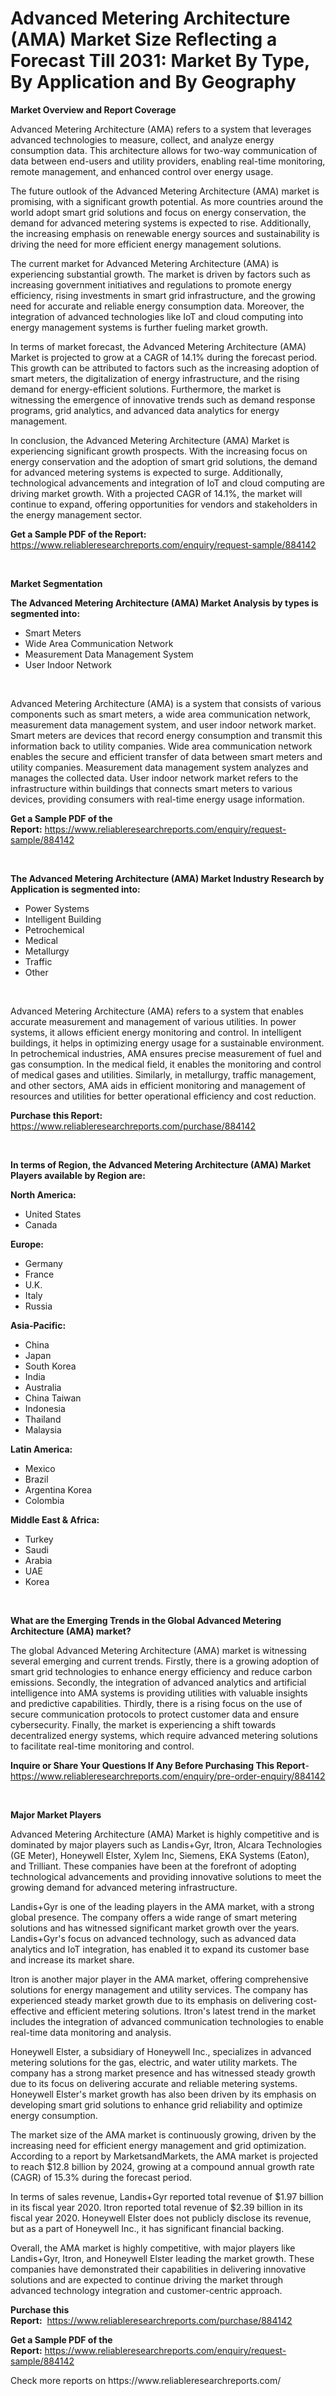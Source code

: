 <p><h1>Advanced Metering Architecture (AMA) Market Size Reflecting a Forecast Till 2031: Market By Type, By Application and By Geography</h1></p><p><strong>Market Overview and Report Coverage</strong></p>
<p><p>Advanced Metering Architecture (AMA) refers to a system that leverages advanced technologies to measure, collect, and analyze energy consumption data. This architecture allows for two-way communication of data between end-users and utility providers, enabling real-time monitoring, remote management, and enhanced control over energy usage.</p><p>The future outlook of the Advanced Metering Architecture (AMA) market is promising, with a significant growth potential. As more countries around the world adopt smart grid solutions and focus on energy conservation, the demand for advanced metering systems is expected to rise. Additionally, the increasing emphasis on renewable energy sources and sustainability is driving the need for more efficient energy management solutions. </p><p>The current market for Advanced Metering Architecture (AMA) is experiencing substantial growth. The market is driven by factors such as increasing government initiatives and regulations to promote energy efficiency, rising investments in smart grid infrastructure, and the growing need for accurate and reliable energy consumption data. Moreover, the integration of advanced technologies like IoT and cloud computing into energy management systems is further fueling market growth.</p><p>In terms of market forecast, the Advanced Metering Architecture (AMA) Market is projected to grow at a CAGR of 14.1% during the forecast period. This growth can be attributed to factors such as the increasing adoption of smart meters, the digitalization of energy infrastructure, and the rising demand for energy-efficient solutions. Furthermore, the market is witnessing the emergence of innovative trends such as demand response programs, grid analytics, and advanced data analytics for energy management.</p><p>In conclusion, the Advanced Metering Architecture (AMA) Market is experiencing significant growth prospects. With the increasing focus on energy conservation and the adoption of smart grid solutions, the demand for advanced metering systems is expected to surge. Additionally, technological advancements and integration of IoT and cloud computing are driving market growth. With a projected CAGR of 14.1%, the market will continue to expand, offering opportunities for vendors and stakeholders in the energy management sector.</p></p>
<p><strong>Get a Sample PDF of the Report:</strong> <a href="https://www.reliableresearchreports.com/enquiry/request-sample/884142">https://www.reliableresearchreports.com/enquiry/request-sample/884142</a></p>
<p>&nbsp;</p>
<p><strong>Market Segmentation</strong></p>
<p><strong>The Advanced Metering Architecture (AMA) Market Analysis by types is segmented into:</strong></p>
<p><ul><li>Smart Meters</li><li>Wide Area Communication Network</li><li>Measurement Data Management System</li><li>User Indoor Network</li></ul></p>
<p>&nbsp;</p>
<p><p>Advanced Metering Architecture (AMA) is a system that consists of various components such as smart meters, a wide area communication network, measurement data management system, and user indoor network market. Smart meters are devices that record energy consumption and transmit this information back to utility companies. Wide area communication network enables the secure and efficient transfer of data between smart meters and utility companies. Measurement data management system analyzes and manages the collected data. User indoor network market refers to the infrastructure within buildings that connects smart meters to various devices, providing consumers with real-time energy usage information.</p></p>
<p><strong>Get a Sample PDF of the Report:</strong>&nbsp;<a href="https://www.reliableresearchreports.com/enquiry/request-sample/884142">https://www.reliableresearchreports.com/enquiry/request-sample/884142</a></p>
<p>&nbsp;</p>
<p><strong>The Advanced Metering Architecture (AMA) Market Industry Research by Application is segmented into:</strong></p>
<p><ul><li>Power Systems</li><li>Intelligent Building</li><li>Petrochemical</li><li>Medical</li><li>Metallurgy</li><li>Traffic</li><li>Other</li></ul></p>
<p>&nbsp;</p>
<p><p>Advanced Metering Architecture (AMA) refers to a system that enables accurate measurement and management of various utilities. In power systems, it allows efficient energy monitoring and control. In intelligent buildings, it helps in optimizing energy usage for a sustainable environment. In petrochemical industries, AMA ensures precise measurement of fuel and gas consumption. In the medical field, it enables the monitoring and control of medical gases and utilities. Similarly, in metallurgy, traffic management, and other sectors, AMA aids in efficient monitoring and management of resources and utilities for better operational efficiency and cost reduction.</p></p>
<p><strong>Purchase this Report:</strong>&nbsp; <a href="https://www.reliableresearchreports.com/purchase/884142">https://www.reliableresearchreports.com/purchase/884142</a></p>
<p>&nbsp;</p>
<p><strong>In terms of Region, the Advanced Metering Architecture (AMA) Market Players available by Region are:</strong></p>
<p>
    <p> <strong> North America: </strong>
        <ul>
            <li>United States</li>
            <li>Canada</li>
        </ul>
        </p> 
    <p> <strong> Europe: </strong>
        <ul>
            <li>Germany</li>
            <li>France</li>
            <li>U.K.</li>
            <li>Italy</li>
            <li>Russia</li>
        </ul>
        </p> 
    <p> <strong> Asia-Pacific: </strong>
        <ul>
            <li>China</li>
            <li>Japan</li>
            <li>South Korea</li>
            <li>India</li>
            <li>Australia</li>
            <li>China Taiwan</li>
            <li>Indonesia</li>
            <li>Thailand</li>
            <li>Malaysia</li>
        </ul>
        </p> 
    <p> <strong> Latin America: </strong>
        <ul>
            <li>Mexico</li>
            <li>Brazil</li>
            <li>Argentina Korea</li>
            <li>Colombia</li>
        </ul>
        </p> 
    <p> <strong> Middle East & Africa: </strong>
        <ul>
            <li>Turkey</li>
            <li>Saudi</li>
            <li>Arabia</li>
            <li>UAE</li>
            <li>Korea</li>
        </ul>
    </p>
    </p>
<p>&nbsp;</p>
<p><strong>What are the Emerging Trends in the Global Advanced Metering Architecture (AMA) market?</strong></p>
<p><p>The global Advanced Metering Architecture (AMA) market is witnessing several emerging and current trends. Firstly, there is a growing adoption of smart grid technologies to enhance energy efficiency and reduce carbon emissions. Secondly, the integration of advanced analytics and artificial intelligence into AMA systems is providing utilities with valuable insights and predictive capabilities. Thirdly, there is a rising focus on the use of secure communication protocols to protect customer data and ensure cybersecurity. Finally, the market is experiencing a shift towards decentralized energy systems, which require advanced metering solutions to facilitate real-time monitoring and control.</p></p>
<p><strong>Inquire or Share Your Questions If Any Before Purchasing This Report</strong>- <a href="https://www.reliableresearchreports.com/enquiry/pre-order-enquiry/884142">https://www.reliableresearchreports.com/enquiry/pre-order-enquiry/884142</a></p>
<p>&nbsp;</p>
<p><strong>Major Market Players</strong></p>
<p><p>Advanced Metering Architecture (AMA) Market is highly competitive and is dominated by major players such as Landis+Gyr, Itron, Alcara Technologies (GE Meter), Honeywell Elster, Xylem Inc, Siemens, EKA Systems (Eaton), and Trilliant. These companies have been at the forefront of adopting technological advancements and providing innovative solutions to meet the growing demand for advanced metering infrastructure.</p><p>Landis+Gyr is one of the leading players in the AMA market, with a strong global presence. The company offers a wide range of smart metering solutions and has witnessed significant market growth over the years. Landis+Gyr's focus on advanced technology, such as advanced data analytics and IoT integration, has enabled it to expand its customer base and increase its market share.</p><p>Itron is another major player in the AMA market, offering comprehensive solutions for energy management and utility services. The company has experienced steady market growth due to its emphasis on delivering cost-effective and efficient metering solutions. Itron's latest trend in the market includes the integration of advanced communication technologies to enable real-time data monitoring and analysis.</p><p>Honeywell Elster, a subsidiary of Honeywell Inc., specializes in advanced metering solutions for the gas, electric, and water utility markets. The company has a strong market presence and has witnessed steady growth due to its focus on delivering accurate and reliable metering systems. Honeywell Elster's market growth has also been driven by its emphasis on developing smart grid solutions to enhance grid reliability and optimize energy consumption.</p><p>The market size of the AMA market is continuously growing, driven by the increasing need for efficient energy management and grid optimization. According to a report by MarketsandMarkets, the AMA market is projected to reach $12.8 billion by 2024, growing at a compound annual growth rate (CAGR) of 15.3% during the forecast period.</p><p>In terms of sales revenue, Landis+Gyr reported total revenue of $1.97 billion in its fiscal year 2020. Itron reported total revenue of $2.39 billion in its fiscal year 2020. Honeywell Elster does not publicly disclose its revenue, but as a part of Honeywell Inc., it has significant financial backing.</p><p>Overall, the AMA market is highly competitive, with major players like Landis+Gyr, Itron, and Honeywell Elster leading the market growth. These companies have demonstrated their capabilities in delivering innovative solutions and are expected to continue driving the market through advanced technology integration and customer-centric approach.</p></p>
<p><strong>Purchase this Report:</strong>&nbsp;&nbsp;<a href="https://www.reliableresearchreports.com/purchase/884142">https://www.reliableresearchreports.com/purchase/884142</a></p>
<p></p>
<p><strong>Get a Sample PDF of the Report:</strong>&nbsp;<a href="https://www.reliableresearchreports.com/enquiry/request-sample/884142">https://www.reliableresearchreports.com/enquiry/request-sample/884142</a></p>
<p>Check more reports on https://www.reliableresearchreports.com/</p>
